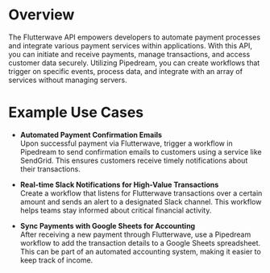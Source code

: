 # Overview

The Flutterwave API empowers developers to automate payment processes and integrate various payment services within applications. With this API, you can initiate and receive payments, manage transactions, and access customer data securely. Utilizing Pipedream, you can create workflows that trigger on specific events, process data, and integrate with an array of services without managing servers.

# Example Use Cases

- **Automated Payment Confirmation Emails**  
Upon successful payment via Flutterwave, trigger a workflow in Pipedream to send confirmation emails to customers using a service like SendGrid. This ensures customers receive timely notifications about their transactions.

- **Real-time Slack Notifications for High-Value Transactions**  
Create a workflow that listens for Flutterwave transactions over a certain amount and sends an alert to a designated Slack channel. This workflow helps teams stay informed about critical financial activity.

- **Sync Payments with Google Sheets for Accounting**  
After receiving a new payment through Flutterwave, use a Pipedream workflow to add the transaction details to a Google Sheets spreadsheet. This can be part of an automated accounting system, making it easier to keep track of income.
